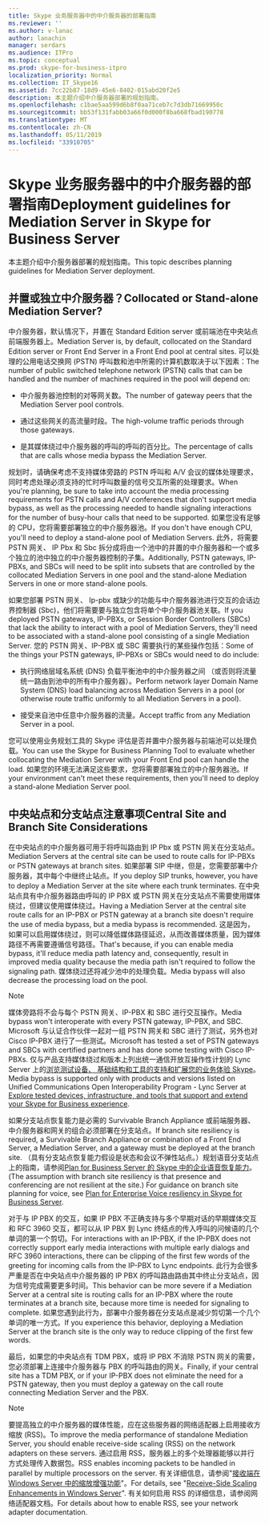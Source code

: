 ```yaml
---
title: Skype 业务服务器中的中介服务器的部署指南
ms.reviewer: ''
ms.author: v-lanac
author: lanachin
manager: serdars
ms.audience: ITPro
ms.topic: conceptual
ms.prod: skype-for-business-itpro
localization_priority: Normal
ms.collection: IT_Skype16
ms.assetid: 7cc22b87-18d9-45e6-8402-015abd20f2e5
description: 本主题介绍中介服务器部署的规划指南。
ms.openlocfilehash: c1bae5aa599d6b8f0aa71ceb7c7d3db71669950c
ms.sourcegitcommit: bb53f131fabb03a66f0d000f8ba668fbad190778
ms.translationtype: MT
ms.contentlocale: zh-CN
ms.lasthandoff: 05/11/2019
ms.locfileid: "33910705"
---
```

# <a name="deployment-guidelines-for-mediation-server-in-skype-for-business-server"></a><span data-ttu-id="88f3a-103">Skype 业务服务器中的中介服务器的部署指南</span><span class="sxs-lookup"><span data-stu-id="88f3a-103">Deployment guidelines for Mediation Server in Skype for Business Server</span></span>
 
<span data-ttu-id="88f3a-104">本主题介绍中介服务器部署的规划指南。</span><span class="sxs-lookup"><span data-stu-id="88f3a-104">This topic describes planning guidelines for Mediation Server deployment.</span></span>
  
## <a name="collocated-or-stand-alone-mediation-server"></a><span data-ttu-id="88f3a-105">并置或独立中介服务器？</span><span class="sxs-lookup"><span data-stu-id="88f3a-105">Collocated or Stand-alone Mediation Server?</span></span>

<span data-ttu-id="88f3a-106">中介服务器，默认情况下，并置在 Standard Edition server 或前端池在中央站点前端服务器上。</span><span class="sxs-lookup"><span data-stu-id="88f3a-106">Mediation Server is, by default, collocated on the Standard Edition server or Front End Server in a Front End pool at central sites.</span></span> <span data-ttu-id="88f3a-107">可以处理的公用电话交换网 (PSTN) 呼叫数和池中所需的计算机数取决于以下因素：</span><span class="sxs-lookup"><span data-stu-id="88f3a-107">The number of public switched telephone network (PSTN) calls that can be handled and the number of machines required in the pool will depend on:</span></span>
  
- <span data-ttu-id="88f3a-108">中介服务器池控制的对等网关数。</span><span class="sxs-lookup"><span data-stu-id="88f3a-108">The number of gateway peers that the Mediation Server pool controls.</span></span>
    
- <span data-ttu-id="88f3a-109">通过这些网关的高流量时段。</span><span class="sxs-lookup"><span data-stu-id="88f3a-109">The high-volume traffic periods through those gateways.</span></span>
    
- <span data-ttu-id="88f3a-110">是其媒体绕过中介服务器的呼叫的呼叫的百分比。</span><span class="sxs-lookup"><span data-stu-id="88f3a-110">The percentage of calls that are calls whose media bypass the Mediation Server.</span></span>
    
<span data-ttu-id="88f3a-111">规划时，请确保考虑不支持媒体旁路的 PSTN 呼叫和 A/V 会议的媒体处理要求，同时考虑处理必须支持的忙时呼叫数量的信号交互所需的处理要求。</span><span class="sxs-lookup"><span data-stu-id="88f3a-111">When you're planning, be sure to take into account the media processing requirements for PSTN calls and A/V conferences that don't support media bypass, as well as the processing needed to handle signaling interactions for the number of busy-hour calls that need to be supported.</span></span> <span data-ttu-id="88f3a-112">如果您没有足够的 CPU，您将需要部署独立的中介服务器池。</span><span class="sxs-lookup"><span data-stu-id="88f3a-112">If you don't have enough CPU, you'll need to deploy a stand-alone pool of Mediation Servers.</span></span> <span data-ttu-id="88f3a-113">此外，将需要 PSTN 网关、 IP Pbx 和 Sbc 拆分成将由一个池中的并置的中介服务器和一个或多个独立的池中独立的中介服务器控制的子集。</span><span class="sxs-lookup"><span data-stu-id="88f3a-113">Additionally, PSTN gateways, IP-PBXs, and SBCs will need to be split into subsets that are controlled by the collocated Mediation Servers in one pool and the stand-alone Mediation Servers in one or more stand-alone pools.</span></span>
  
<span data-ttu-id="88f3a-114">如果您部署 PSTN 网关、 Ip-pbx 或缺少的功能与中介服务器池进行交互的会话边界控制器 (Sbc)，他们将需要要与独立包含将单个中介服务器池关联。</span><span class="sxs-lookup"><span data-stu-id="88f3a-114">If you deployed PSTN gateways, IP-PBXs, or Session Border Controllers (SBCs) that lack the ability to interact with a pool of Mediation Servers, they'll need to be associated with a stand-alone pool consisting of a single Mediation Server.</span></span> <span data-ttu-id="88f3a-115">您的 PSTN 网关、IP-PBX 或 SBC 需要执行的某些操作包括：</span><span class="sxs-lookup"><span data-stu-id="88f3a-115">Some of the things your PSTN gateways, IP-PBXs or SBCs would need to do include:</span></span>
  
- <span data-ttu-id="88f3a-116">执行网络层域名系统 (DNS) 负载平衡池中的中介服务器之间 （或否则将流量统一路由到池中的所有中介服务器）。</span><span class="sxs-lookup"><span data-stu-id="88f3a-116">Perform network layer Domain Name System (DNS) load balancing across Mediation Servers in a pool (or otherwise route traffic uniformly to all Mediation Servers in a pool).</span></span>
    
- <span data-ttu-id="88f3a-117">接受来自池中任意中介服务器的流量。</span><span class="sxs-lookup"><span data-stu-id="88f3a-117">Accept traffic from any Mediation Server in a pool.</span></span>
    
<span data-ttu-id="88f3a-118">您可以使用业务规划工具的 Skype 评估是否并置中介服务器与前端池可以处理负载。</span><span class="sxs-lookup"><span data-stu-id="88f3a-118">You can use the Skype for Business Planning Tool to evaluate whether collocating the Mediation Server with your Front End pool can handle the load.</span></span> <span data-ttu-id="88f3a-119">如果您的环境无法满足这些要求，您将需要部署独立的中介服务器池。</span><span class="sxs-lookup"><span data-stu-id="88f3a-119">If your environment can't meet these requirements, then you'll need to deploy a stand-alone Mediation Server pool.</span></span>
  
## <a name="central-site-and-branch-site-considerations"></a><span data-ttu-id="88f3a-120">中央站点和分支站点注意事项</span><span class="sxs-lookup"><span data-stu-id="88f3a-120">Central Site and Branch Site Considerations</span></span>

 <span data-ttu-id="88f3a-121">在中央站点的中介服务器可用于将呼叫路由到 IP Pbx 或 PSTN 网关在分支站点。</span><span class="sxs-lookup"><span data-stu-id="88f3a-121">Mediation Servers at the central site can be used to route calls for IP-PBXs or PSTN gateways at branch sites.</span></span> <span data-ttu-id="88f3a-122">如果部署 SIP 中继，但是，您需要部署中介服务器，其中每个中继终止站点。</span><span class="sxs-lookup"><span data-stu-id="88f3a-122">If you deploy SIP trunks, however, you have to deploy a Mediation Server at the site where each trunk terminates.</span></span> <span data-ttu-id="88f3a-123">在中央站点具有中介服务器路由呼叫的 IP PBX 或 PSTN 网关在分支站点不需要使用媒体绕过，但建议使用媒体绕过。</span><span class="sxs-lookup"><span data-stu-id="88f3a-123">Having a Mediation Server at the central site route calls for an IP-PBX or PSTN gateway at a branch site doesn't require the use of media bypass, but a media bypass is recommended.</span></span> <span data-ttu-id="88f3a-124">这是因为，如果可以启用媒体绕过，则可以降低媒体路径延迟，从而改善媒体质量，因为媒体路径不再需要遵循信号路径。</span><span class="sxs-lookup"><span data-stu-id="88f3a-124">That's because, if you can enable media bypass, it'll reduce media path latency and, consequently, result in improved media quality because the media path isn't required to follow the signaling path.</span></span> <span data-ttu-id="88f3a-125">媒体绕过还将减少池中的处理负载。</span><span class="sxs-lookup"><span data-stu-id="88f3a-125">Media bypass will also decrease the processing load on the pool.</span></span>
  
> [!NOTE]
> <span data-ttu-id="88f3a-126">媒体旁路将不会与每个 PSTN 网关、IP-PBX 和 SBC 进行交互操作。</span><span class="sxs-lookup"><span data-stu-id="88f3a-126">Media bypass won't interoperate with every PSTN gateway, IP-PBX, and SBC.</span></span> <span data-ttu-id="88f3a-127">Microsoft 与认证合作伙伴一起对一组 PSTN 网关和 SBC 进行了测试，另外也对 Cisco IP-PBX 进行了一些测试。</span><span class="sxs-lookup"><span data-stu-id="88f3a-127">Microsoft has tested a set of PSTN gateways and SBCs with certified partners and has done some testing with Cisco IP-PBXs.</span></span> <span data-ttu-id="88f3a-128">仅与产品支持媒体绕过和版本上列出统一通信开放互操作性计划的 Lync Server 上的[浏览测试设备、 基础结构和工具的支持和扩展您的业务体验 Skype](http://partnersolutions.skypeforbusiness.com/solutionscatalog)。</span><span class="sxs-lookup"><span data-stu-id="88f3a-128">Media bypass is supported only with products and versions listed on Unified Communications Open Interoperability Program - Lync Server at [Explore tested devices, infrastructure, and tools that support and extend your Skype for Business experience](http://partnersolutions.skypeforbusiness.com/solutionscatalog).</span></span> 
  
<span data-ttu-id="88f3a-129">如果分支站点恢复能力是必需的 Survivable Branch Appliance 或前端服务器、 中介服务器和网关的组合必须部署在分支站点。</span><span class="sxs-lookup"><span data-stu-id="88f3a-129">If branch site resiliency is required, a Survivable Branch Appliance or combination of a Front End Server, a Mediation Server, and a gateway must be deployed at the branch site.</span></span> <span data-ttu-id="88f3a-130">（具有分支站点恢复能力假设是状态和会议不弹性站点。）规划语音分支站点上的指南，请参阅[Plan for Business Server 的 Skype 中的企业语音恢复能力](../enterprise-voice-solution/enterprise-voice-resiliency.md)。</span><span class="sxs-lookup"><span data-stu-id="88f3a-130">(The assumption with branch site resiliency is that presence and conferencing are not resilient at the site.) For guidance on branch site planning for voice, see [Plan for Enterprise Voice resiliency in Skype for Business Server](../enterprise-voice-solution/enterprise-voice-resiliency.md).</span></span>
  
<span data-ttu-id="88f3a-131">对于与 IP PBX 的交互，如果 IP PBX 不正确支持与多个早期对话的早期媒体交互和 RFC 3960 交互，都可以从 IP PBX 到 Lync 终结点的传入呼叫的问候语的几个单词的第一个剪切。</span><span class="sxs-lookup"><span data-stu-id="88f3a-131">For interactions with an IP-PBX, if the IP-PBX does not correctly support early media interactions with multiple early dialogs and RFC 3960 interactions, there can be clipping of the first few words of the greeting for incoming calls from the IP-PBX to Lync endpoints.</span></span> <span data-ttu-id="88f3a-132">此行为会很多严重是否在中央站点中介服务器的 IP PBX 的呼叫路由路由其中终止分支站点，因为信号完成需要更多时间。</span><span class="sxs-lookup"><span data-stu-id="88f3a-132">This behavior can be more severe if a Mediation Server at a central site is routing calls for an IP-PBX where the route terminates at a branch site, because more time is needed for signaling to complete.</span></span> <span data-ttu-id="88f3a-133">如果您遇到此行为，部署中介服务器在分支站点是减少剪切第一个几个单词的唯一方式。</span><span class="sxs-lookup"><span data-stu-id="88f3a-133">If you experience this behavior, deploying a Mediation Server at the branch site is the only way to reduce clipping of the first few words.</span></span>
  
<span data-ttu-id="88f3a-134">最后，如果您的中央站点有 TDM PBX，或将 IP PBX 不消除 PSTN 网关的需要，您必须部署上连接中介服务器与 PBX 的呼叫路由的网关。</span><span class="sxs-lookup"><span data-stu-id="88f3a-134">Finally, if your central site has a TDM PBX, or if your IP-PBX does not eliminate the need for a PSTN gateway, then you must deploy a gateway on the call route connecting Mediation Server and the PBX.</span></span>
  
> [!NOTE]
> <span data-ttu-id="88f3a-135">要提高独立的中介服务器的媒体性能，应在这些服务器的网络适配器上启用接收方缩放 (RSS)。</span><span class="sxs-lookup"><span data-stu-id="88f3a-135">To improve the media performance of standalone Mediation Server, you should enable receive-side scaling (RSS) on the network adapters on these servers.</span></span> <span data-ttu-id="88f3a-136">通过启用 RSS，服务器上的多个处理器能够以并行方式处理传入数据包。</span><span class="sxs-lookup"><span data-stu-id="88f3a-136">RSS enables incoming packets to be handled in parallel by multiple processors on the server.</span></span> <span data-ttu-id="88f3a-137">有关详细信息，请参阅"[接收端在 Windows Server 中的缩放增强功能](https://go.microsoft.com/fwlink/p/?LinkId=268731)"。</span><span class="sxs-lookup"><span data-stu-id="88f3a-137">For details, see "[Receive-Side Scaling Enhancements in Windows Server](https://go.microsoft.com/fwlink/p/?LinkId=268731)".</span></span> <span data-ttu-id="88f3a-138">有关如何启用 RSS 的详细信息，请参阅网络适配器文档。</span><span class="sxs-lookup"><span data-stu-id="88f3a-138">For details about how to enable RSS, see your network adapter documentation.</span></span> 
  

